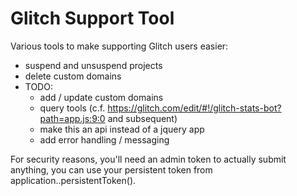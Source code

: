 # Glitch Support Tool

Various tools to make supporting Glitch users easier:
* suspend and unsuspend projects
* delete custom domains
* TODO:
  * add / update custom domains
  * query tools (c.f. https://glitch.com/edit/#!/glitch-stats-bot?path=app.js:9:0 and subsequent)
  * make this an api instead of a jquery app
  * add error handling / messaging

For security reasons, you'll need an admin token to actually submit anything, 
 you can use your persistent token from application..persistentToken().
 